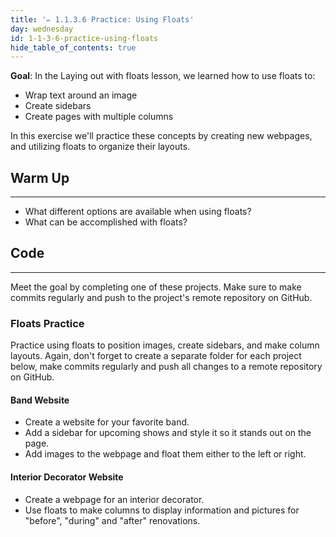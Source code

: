 ```yaml
---
title: '✏️ 1.1.3.6 Practice: Using Floats'
day: wednesday
id: 1-1-3-6-practice-using-floats
hide_table_of_contents: true
---
```


**Goal**: In the Laying out with floats lesson, we learned how to use floats to:

* Wrap text around an image
* Create sidebars
* Create pages with multiple columns

In this exercise we'll practice these concepts by creating new webpages, and utilizing floats to organize their layouts.

## Warm Up
---

* What different options are available when using floats?
* What can be accomplished with floats?

## Code
---

Meet the goal by completing one of these projects. Make sure to make commits regularly and push to the project's remote repository on GitHub.

### Floats Practice

Practice using floats to position images, create sidebars, and make column layouts. Again, don't forget to create a separate folder for each project below, make commits regularly and push all changes to a remote repository on GitHub.

#### Band Website

* Create a website for your favorite band.
* Add a sidebar for upcoming shows and style it so it stands out on the page.
* Add images to the webpage and float them either to the left or right.

#### Interior Decorator Website

* Create a webpage for an interior decorator. 
* Use floats to make columns to display information and pictures for "before", "during" and "after" renovations.
